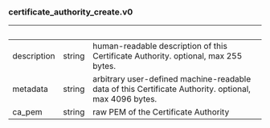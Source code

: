 
### certificate_authority_create.v0

| &nbsp; | &nbsp; | &nbsp; |
|---|---|---|
| description | string | human-readable description of this Certificate Authority. optional, max 255 bytes. |
| metadata | string | arbitrary user-defined machine-readable data of this Certificate Authority. optional, max 4096 bytes. |
| ca_pem | string | raw PEM of the Certificate Authority |